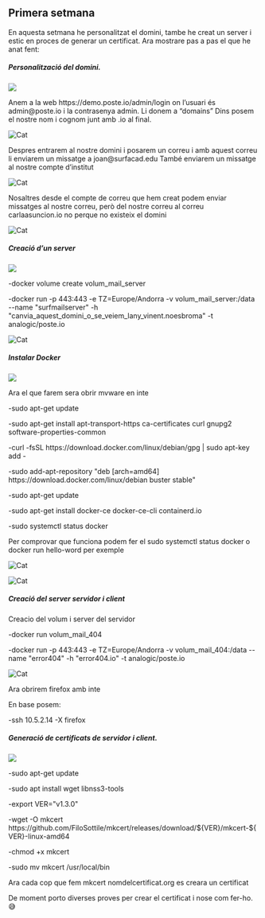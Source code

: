## Primera setmana
<p>En aquesta setmana he personalitzat el domini, tambe he creat un server i estic en proces de generar un certificat. Ara mostrare pas a pas el que he anat fent:</p>
<h5>Personalitzaci&oacute; del domini.</h5>
<p><img src="https://img.icons8.com/android/24/000000/domain.png" /></p>
<p>Anem a la web https://demo.poste.io/admin/login on l&rsquo;usuari &eacute;s admin@poste.io i la contrasenya admin. Li donem a &ldquo;domains&rdquo; Dins posem el nostre nom i cognom junt amb .io al final.
<p><img src="https://user-images.githubusercontent.com/71402147/109630249-feeefd80-7b44-11eb-9e85-1a509f7a0117.png" alt="Cat"></p>
Despres entrarem al nostre domini i posarem un correu i amb aquest correu li enviarem un missatge a joan@surfacad.edu Tamb&eacute; enviarem un missatge al nostre compte d&rsquo;institut</p>
<p><img src="https://user-images.githubusercontent.com/71402147/109632927-d583a100-7b47-11eb-9d91-5b00f110a743.png" alt="Cat"></p>
<p>Nosaltres desde el compte de correu que hem creat podem enviar missatges al nostre correu, però del nostre correu al correu carlaasuncion.io no perque no existeix el domini</p>
<p><img src="https://user-images.githubusercontent.com/71402147/109631329-24303b80-7b46-11eb-8f54-6f3a17e05858.png" alt="Cat"></p>
<h5>Creaci&oacute; d&rsquo;un server</h5>
<p><img src="https://img.icons8.com/dusk/64/000000/server.png" /></p>
<p>-docker volume create volum_mail_server</p>
<p>-docker run -p 443:443 -e TZ=Europe/Andorra -v volum_mail_server:/data --name "surfmailserver" -h "canvia_aquest_domini_o_se_veiem_lany_vinent.noesbroma" -t analogic/poste.io</p>
<p><img src="https://user-images.githubusercontent.com/71402147/109635382-9571ed80-7b4a-11eb-8826-a79fc710e5b3.png" alt="Cat"></p>
<h5>Instalar Docker </h5>
<img src="https://img.icons8.com/color/48/000000/docker.png"/>
<p>Ara el que farem sera obrir mvware en inte</p>
<p>-sudo apt-get update</p>
<p>-sudo apt-get install apt-transport-https ca-certificates curl gnupg2 software-properties-common</p>
<p>-curl -fsSL https://download.docker.com/linux/debian/gpg | sudo apt-key add -</p>
<p>-sudo add-apt-repository "deb [arch=amd64] https://download.docker.com/linux/debian buster stable"</p>
<p>-sudo apt-get update</p>
<p>-sudo apt-get install docker-ce docker-ce-cli containerd.io</p>
<p>-sudo systemctl status docker</p>
<p>Per comprovar que funciona podem fer el sudo systemctl status docker o docker run hello-word per exemple</p>
<p><img src="https://user-images.githubusercontent.com/71402147/109636191-93f4f500-7b4b-11eb-848c-3c65448ebe5d.png" alt="Cat"></p>
<p><img src="https://user-images.githubusercontent.com/71402147/109636040-6019cf80-7b4b-11eb-88c3-b894ed9c5f8a.png" alt="Cat"></p>
<h5>Creació del server servidor i client</h5>
<p>Creacio del volum i server del servidor</p>
<p>-docker run volum_mail_404</p>
<p>-docker run -p 443:443 -e TZ=Europe/Andorra -v volum_mail_404:/data --name "error404" -h "error404.io" -t analogic/poste.io</p>
<p><img src="https://user-images.githubusercontent.com/71402147/109638075-da4b5380-7b4d-11eb-9d46-7d43c84561ba.png" alt="Cat"></p>
<p>Ara obrirem firefox amb inte</p>
<p>En base posem:</p>
<p>-ssh 10.5.2.14 -X firefox</p>

<h5>Generaci&oacute; de certificats de servidor i client.</h5>
<p><img src="https://img.icons8.com/doodle/48/000000/certificate.png" /></p>
<p>-sudo apt-get update</p>
<p>-sudo apt install wget libnss3-tools</p>
<p>-export VER="v1.3.0"</p>
<p>-wget -O mkcert https://github.com/FiloSottile/mkcert/releases/download/${VER}/mkcert-${VER}-linux-amd64</p>
<p>-chmod +x mkcert</p>  
<p>-sudo mv mkcert /usr/local/bin</p> 
<p>Ara cada cop que fem mkcert nomdelcertificat.org es creara un certificat</p>  
<p>De moment porto diverses proves per crear el certificat i nose com fer-ho. 😅</p>
<div class="well">
